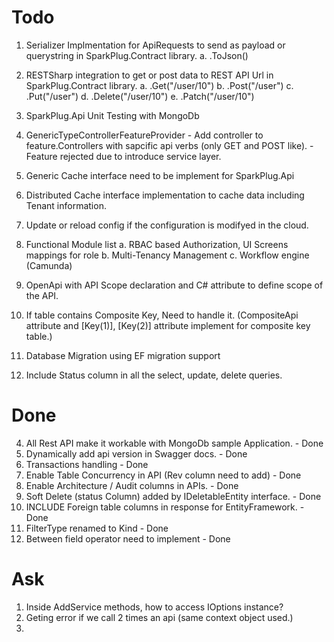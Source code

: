 # Todo

1. Serializer Implmentation for ApiRequests to send as payload or querystring in SparkPlug.Contract library. 
    a. .ToJson()

2. RESTSharp integration to get or post data to REST API Url in SparkPlug.Contract library. 
    a. .Get("/user/10")
    b. .Post("/user")
    c. .Put("/user")
    d. .Delete("/user/10")
    e. .Patch("/user/10")

3. SparkPlug.Api Unit Testing with MongoDb
5. GenericTypeControllerFeatureProvider - Add controller to feature.Controllers with sapcific api verbs (only GET and POST like). - Feature rejected due to introduce service layer.
8. Generic Cache interface need to be implement for SparkPlug.Api
9. Distributed Cache interface implementation to cache data including Tenant information.
10. Update or reload config if the configuration is modifyed in the cloud.
11. Functional Module list
    a. RBAC based Authorization, UI Screens mappings for role
    b. Multi-Tenancy Management
    c. Workflow engine (Camunda)
12. OpenApi with API Scope declaration and C# attribute to define scope of the API.
13. If table contains Composite Key, Need to handle it. (CompositeApi attribute and [Key(1)], [Key(2)] attribute implement for composite key table.)
17. Database Migration using EF migration support
19. Include Status column in all the select, update, delete queries. 
 

# Done

4. All Rest API make it workable with MongoDb sample Application. - Done
6. Dynamically add api version in Swagger docs. - Done
7. Transactions handling - Done
14. Enable Table Concurrency in API (Rev column need to add) - Done
15. Enable Architecture / Audit columns in APIs.  - Done
16. Soft Delete (status Column) added by IDeletableEntity interface. - Done
18. INCLUDE Foreign table columns in response for EntityFramework. - Done
20. FilterType renamed to Kind  - Done
21. Between field operator need to implement - Done

# Ask 

1. Inside AddService methods, how to access IOptions<SqlDbOptions> instance?
2. Geting error if we call 2 times an api (same context object used.)
3. 